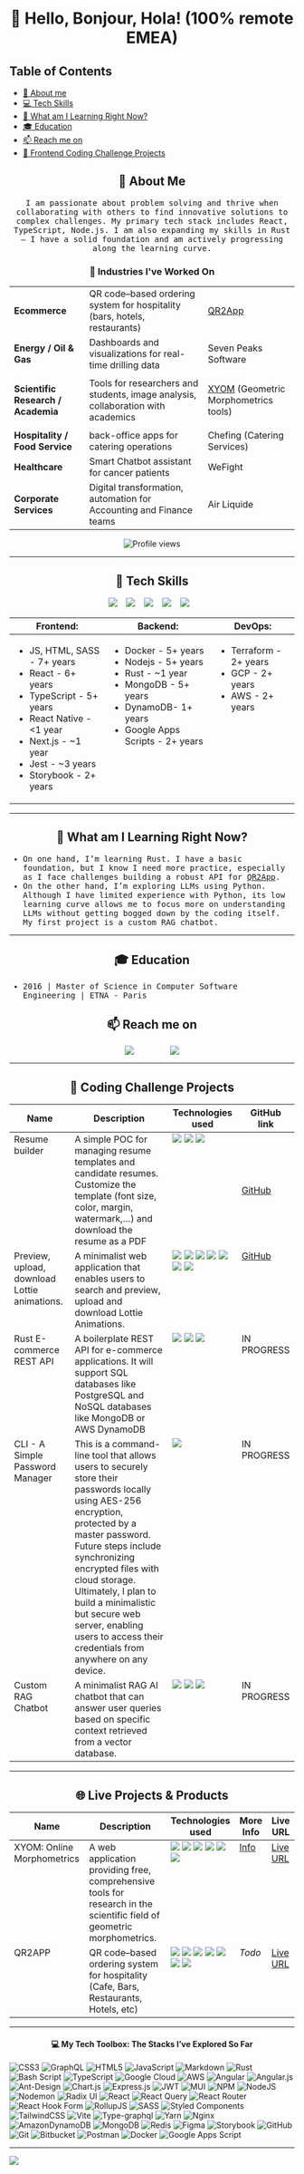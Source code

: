 <h1 align="center"> 👋 Hello, Bonjour, Hola! (100% remote EMEA)</h1>

## Table of Contents

- [👨 About me](#-about-me)
- [💻 Tech Skills](#-tech-skills)
- [🌱 What am I Learning Right Now?](#-what-i-am-learning-right-now)
- [🎓 Education](#-education)
- [📫 Reach me on](#-reach-me-on)
- [🚀 Frontend Coding Challenge Projects](#-frontend-coding-challenge-projects)

<h2 align="center">👨 About Me</h2>
<p align="center">
  <samp>
    I am passionate about problem solving and thrive when collaborating with others to find innovative solutions to complex challenges. My primary tech stack includes React, TypeScript, Node.js.
I am also expanding my skills in Rust — I have a solid foundation and am actively progressing along the learning curve.
  </samp>
</p>

<h3 align="center">🚧 Industries I've Worked On</h3>
<table align="center">
  <tr>
    <td><strong>Ecommerce</strong></td>
    <td>QR code–based ordering system for hospitality (bars, hotels, restaurants)</td>
    <td><a href="https://qr2app.com" target="_blank">QR2App</a></td>
  </tr>
  <tr>
    <td><strong>Energy / Oil & Gas</strong></td>
    <td>Dashboards and visualizations for real-time drilling data</td>
    <td>Seven Peaks Software</td>
  </tr>
  <tr>
    <td><strong>Scientific Research / Academia</strong></td>
    <td>Tools for researchers and students, image analysis, collaboration with academics</td>
    <td>
      <p><a href="https://xyom.io" target="_blank">XYOM</a> (Geometric Morphometrics tools)</p>
    </td>
  </tr>
  <tr>
    <td><strong>Hospitality / Food Service</strong></td>
    <td>back-office apps for catering operations</td>
    <td>Chefing (Catering Services)</td>
  </tr>
  <tr>
    <td><strong>Healthcare</strong></td>
    <td>Smart Chatbot assistant for cancer patients</td>
    <td>WeFight</td>
  </tr>
  <tr>
    <td><strong>Corporate Services</strong></td>
    <td>Digital transformation, automation for Accounting and Finance teams</td>
    <td>Air Liquide</td>
  </tr>
</table>

<p align="center">
  <img src="https://komarev.com/ghpvc/?username=dujas" alt="Profile views" />
</p>

<hr>
<h2 align="center"> 🔭 Tech Skills</h2>
<p align="center">
  <img src="https://img.shields.io/badge/React%20-%2300D9FF.svg?&style=for-the-badge&logo=react&logoColor=white" />&nbsp;&nbsp;&nbsp;
  <img src="https://img.shields.io/badge/Nodejs%20-%23000000.svg?&style=for-the-badge&logo=node.js&logoColor=white" />&nbsp;&nbsp;&nbsp;
  <img src="https://img.shields.io/badge/Tailwind_CSS%20-%231572B6.svg?&style=for-the-badge&logo=tailwind-css&logoColor=white" />&nbsp;&nbsp;&nbsp;
  <img src="https://img.shields.io/badge/TypeScript%20-%23007ACC.svg?&style=for-the-badge&logo=typescript&logoColor=white" />&nbsp;&nbsp;&nbsp;
  <img src="https://img.shields.io/badge/Docker%20-%232496ED.svg?&style=for-the-badge&logo=docker&logoColor=white" />&nbsp;&nbsp;&nbsp;
</p>
<table align="center">
  <thead>
    <th>
      <strong>Frontend:</strong>
    </th>
    <th>      
      <strong>Backend:</strong>
    </th>
    <th>      
      <strong>DevOps:</strong>
    </th>
  </thead>
  <tbody>
    <tr>
      <td valign="top">
        <ul>
          <li>JS, HTML, SASS - 7+ years</li>
          <li>React - 6+ years</li>
          <li>TypeScript - 5+ years</li>
          <li>React Native - <1 year</li>
          <li>Next.js - ~1 year</li>
          <li>Jest - ~3 years</li>
          <li>Storybook - 2+ years</li>
        </ul>
      </td>
      <td valign="top">
        <ul>
          <li>Docker - 5+ years</li>
          <li>Nodejs - 5+ years</li>
          <li>Rust - ~1 year</li>
          <li>MongoDB - 5+ years</li>
          <li>DynamoDB- 1+ years</li>
          <li>Google Apps Scripts - 2+ years</li>
        </ul>
      </td>
      <td valign="top">
        <ul>
          <li>Terraform - 2+ years</li>
          <li>GCP - 2+ years</li>
          <li>AWS - 2+ years</li>
        </ul>
      </td>
    </tr>
  </tbody>
</table>

<hr>

<h2 align="center"> 🌱 What am I Learning Right Now? </h2>
<ul align="left">
  <samp>
    <li>On one hand, I’m learning Rust. I have a basic foundation, but I know I need more practice, especially as I face challenges building a robust API for <a href="https://qr2app.com" target="_blank">QR2App</a>.</li>
    <li>On the other hand, I’m exploring LLMs using Python. Although I have limited experience with Python, its low learning curve allows me to focus more on understanding LLMs without getting bogged down by the coding itself. My first project is a custom RAG chatbot.</li>
  </samp>
</ul>

<hr>

<h2 align="center"> 🎓 Education </h2>
<ul align="left">
  <samp>
    <li>2016 | Master of Science in Computer Software Engineering | ETNA - Paris</li>
  </samp>
</ul>
<h2  align="center">📫 Reach me on</h2>
<div style="display: flex; flex-direction: row; justify-content: center; align-items: center; gap: 4rem;">
  <div>
  <a target="_blank"href="https://www.linkedin.com/in/shipdujardin/"><img src="https://img.shields.io/badge/linkedin-%230077B5.svg?&style=for-the-badge&logo=linkedin&logoColor=white" /></a>
  </div>
  <div>
  <a href="mailto:sebastiendujardin2020@gmail.com"><img src="https://img.shields.io/badge/Email-%23D14836.svg?&style=for-the-badge&logo=gmail&logoColor=white" /></a>
  </div>
</div>

<hr>

<h2 align="center">🚀 Coding Challenge Projects</h2>
<table align="center">
  <thead>
    <th><strong>Name</strong></th>
    <th><strong>Description</strong></th>
    <th><strong>Technologies used</strong></th>
    <th><strong>GitHub link</strong></th>
    <!-- <th><strong>Live URL</strong></th> -->
  </thead>
  <tbody>
    <tr>
      <td valign="top">Resume builder</td>
      <td valign="top">A simple POC for managing resume templates and candidate resumes. Customize the template (font size, color, margin, watermark,…) and download the resume as a PDF</td>
      <td valign="top">
        <img src="https://img.shields.io/badge/React-%2300D9FF.svg?&style=for-the-badge&logo=react&logoColor=white" /> <img src="https://img.shields.io/badge/Tailwind_CSS-%231572B6.svg?&style=for-the-badge&logo=tailwind-css&logoColor=white" /> <img src="https://img.shields.io/badge/TypeScript-%23007ACC.svg?&style=for-the-badge&logo=typescript&logoColor=white" />
      </td>
      <td><a href="https://github.com/dujas/challenge-resume-builder" target="_blank">GitHub</a></td>
    </tr>
    <tr>
      <td valign="top">Preview, upload, download Lottie animations.</td>
      <td valign="top">A minimalist web application that enables users to search and preview, upload and download Lottie Animations.</td>
      <td valign="top">
        <img src="https://img.shields.io/badge/React-%2300D9FF.svg?&style=for-the-badge&logo=react&logoColor=white" /> 
        <img src="https://img.shields.io/badge/Tailwind_CSS-%231572B6.svg?&style=for-the-badge&logo=tailwind-css&logoColor=white" /> 
        <img src="https://img.shields.io/badge/TypeScript-%23007ACC.svg?&style=for-the-badge&logo=typescript&logoColor=white" />
        <img src="https://img.shields.io/badge/Node.js-green?style=for-the-badge&logo=node.js" />
        <img src="https://img.shields.io/badge/express-blue?logo=express&style=for-the-badge" />
        <img src="https://img.shields.io/badge/MikroORM-red?style=for-the-badge" />
        <img src="https://img.shields.io/badge/GraphQL-%231b1b1b?style=for-the-badge&logo=graphql&logoColor=%23f6009c&labelColor=white" />
      </td>
      <td valign="top">
        <a href="https://github.com/dujas/LottieFiles-deliverables-animations" target="_blank">GitHub</a>
      </td>
    </tr>
    <tr>
      <td valign="top">Rust E-commerce REST API</td>
      <td valign="top">A boilerplate REST API for e-commerce applications. It will support SQL databases like PostgreSQL and NoSQL databases like MongoDB or AWS DynamoDB</td>
      <td valign="top">
        <img src="https://img.shields.io/badge/Rust-%23000000?style=for-the-badge&logo=rust&logoColor=white" />
        <img src="https://img.shields.io/badge/MongoDB-Database-%2347A248?style=for-the-badge&logo=mongodb&logoColor=white" />
        <img src="https://img.shields.io/badge/Docker-Container-%230082ca?style=for-the-badge&logo=docker&logoColor=white" />
      </td>
      <td valign="top">IN PROGRESS</td>
    </tr>
    <tr>
      <td valign="top">CLI - A Simple Password Manager</td>
      <td valign="top">This is a command-line tool that allows users to securely store their passwords locally using AES-256 encryption, protected by a master password. Future steps include synchronizing encrypted files with cloud storage. Ultimately, I plan to build a minimalistic but secure web server, enabling users to access their credentials from anywhere on any device.</td>
      <td valign="top">
        <img src="https://img.shields.io/badge/Rust-%23000000?style=for-the-badge&logo=rust&logoColor=white" />
      </td>
      <td valign="top">IN PROGRESS</td>
    </tr>
    <tr>
      <td valign="top">Custom RAG Chatbot</td>
      <td valign="top">A minimalist RAG AI chatbot that can answer user queries based on specific context retrieved from a vector database.</td>
      <td valign="top">
        <img src="https://img.shields.io/badge/Python-%233776AB?style=for-the-badge&logo=python&logoColor=white" />
        <img src="https://img.shields.io/badge/Ollama-Local%20LLMs-%23000000?style=for-the-badge&logoColor=white" />
        <img src="https://img.shields.io/badge/Qdrant-Vector%20DB-%23007ACC?style=for-the-badge&logoColor=white" />
      </td>
      <td valign="top">IN PROGRESS</td>
    </tr>

  </tbody>
</table>
<hr>

<h2 align="center">🌐 Live Projects & Products</h2>

<table align="center">
  <thead>
    <th><strong>Name</strong></th>
    <th><strong>Description</strong></th>
    <th><strong>Technologies used</strong></th>
    <th><strong>More Info</strong></th>
    <th><strong>Live URL</strong></th>
  </thead>
  <tbody>
    <tr>
      <td valign="top">XYOM: Online Morphometrics</td>
      <td valign="top">A web application providing free, comprehensive tools for research in the scientific field of geometric morphometrics.</td>
      <td valign="top">
        <img src="https://img.shields.io/badge/React-%2300D9FF.svg?&style=for-the-badge&logo=react&logoColor=white" /> 
        <img src="https://img.shields.io/badge/Tailwind_CSS-%231572B6.svg?&style=for-the-badge&logo=tailwind-css&logoColor=white" /> 
        <img src="https://img.shields.io/badge/TypeScript-%23007ACC.svg?&style=for-the-badge&logo=typescript&logoColor=white" />
        <img src="https://img.shields.io/badge/Node.js-green?style=for-the-badge&logo=node.js" />
        <img src="https://img.shields.io/badge/Rust-%23000000?style=for-the-badge&logo=rust&logoColor=white" />
        <img src="https://img.shields.io/badge/AWS-Cloud-%23FF9900?style=for-the-badge&logo=amazonaws&logoColor=white" />
      </td>
      <td valign="top"><a href="https://github.com/dujas/dujas/blob/main/projects/xyom/index.md" target="_blank">Info</a></td>
      <td valign="top"><a href="https://xyom.io" target="_blank">Live URL</a></td>
    </tr>
    <tr>
      <td valign="top">QR2APP</td>
      <td valign="top">QR code–based ordering system for hospitality (Cafe, Bars, Restaurants, Hotels, etc)</td>
      <td valign="top">
        <img src="https://img.shields.io/badge/React-%2300D9FF.svg?&style=for-the-badge&logo=react&logoColor=white" /> 
        <img src="https://img.shields.io/badge/Tailwind_CSS-%231572B6.svg?&style=for-the-badge&logo=tailwind-css&logoColor=white" /> 
        <img src="https://img.shields.io/badge/TypeScript-%23007ACC.svg?&style=for-the-badge&logo=typescript&logoColor=white" />
        <img src="https://img.shields.io/badge/React_Native-Mobile-%2361DAFB?style=for-the-badge&logo=react&logoColor=white" />
        <img src="https://img.shields.io/badge/Rust-%23000000?style=for-the-badge&logo=rust&logoColor=white" />
        <img src="https://img.shields.io/badge/MongoDB-Database-%2347A248?style=for-the-badge&logo=mongodb&logoColor=white" />
        <img src="https://img.shields.io/badge/AWS-Cloud-%23FF9900?style=for-the-badge&logo=amazonaws&logoColor=white" />
      </td>
      <td valign="top"><i>Todo</i></td>
      <td valign="top"><a href="https://qr2app.com" target="_blank">Live URL</a></td>
    </tr>

  </tbody>
</table>

<hr>

<h4 align="center">💻 My Tech Toolbox: The Stacks I’ve Explored So Far</h4>

![CSS3](https://img.shields.io/badge/css3-%231572B6.svg?style=for-the-badge&logo=css3&logoColor=white) ![GraphQL](https://img.shields.io/badge/-GraphQL-E10098?style=for-the-badge&logo=graphql&logoColor=white) ![HTML5](https://img.shields.io/badge/html5-%23E34F26.svg?style=for-the-badge&logo=html5&logoColor=white) ![JavaScript](https://img.shields.io/badge/javascript-%23323330.svg?style=for-the-badge&logo=javascript&logoColor=%23F7DF1E) ![Markdown](https://img.shields.io/badge/markdown-%23000000.svg?style=for-the-badge&logo=markdown&logoColor=white) ![Rust](https://img.shields.io/badge/rust-%23000000.svg?style=for-the-badge&logo=rust&logoColor=white) ![Bash Script](https://img.shields.io/badge/bash_script-%23121011.svg?style=for-the-badge&logo=gnu-bash&logoColor=white) ![TypeScript](https://img.shields.io/badge/typescript-%23007ACC.svg?style=for-the-badge&logo=typescript&logoColor=white) ![Google Cloud](https://img.shields.io/badge/GoogleCloud-%234285F4.svg?style=for-the-badge&logo=google-cloud&logoColor=white) ![AWS](https://img.shields.io/badge/AWS-%23FF9900.svg?style=for-the-badge&logo=amazon-aws&logoColor=white) ![Angular](https://img.shields.io/badge/angular-%23DD0031.svg?style=for-the-badge&logo=angular&logoColor=white) ![Angular.js](https://img.shields.io/badge/angular.js-%23E23237.svg?style=for-the-badge&logo=angularjs&logoColor=white) ![Ant-Design](https://img.shields.io/badge/-AntDesign-%230170FE?style=for-the-badge&logo=ant-design&logoColor=white) ![Chart.js](https://img.shields.io/badge/chart.js-F5788D.svg?style=for-the-badge&logo=chart.js&logoColor=white) ![Express.js](https://img.shields.io/badge/express.js-%23404d59.svg?style=for-the-badge&logo=express&logoColor=%2361DAFB) ![JWT](https://img.shields.io/badge/JWT-black?style=for-the-badge&logo=JSON%20web%20tokens) ![MUI](https://img.shields.io/badge/MUI-%230081CB.svg?style=for-the-badge&logo=mui&logoColor=white) ![NPM](https://img.shields.io/badge/NPM-%23CB3837.svg?style=for-the-badge&logo=npm&logoColor=white) ![NodeJS](https://img.shields.io/badge/node.js-6DA55F?style=for-the-badge&logo=node.js&logoColor=white) ![Nodemon](https://img.shields.io/badge/NODEMON-%23323330.svg?style=for-the-badge&logo=nodemon&logoColor=%BBDEAD) ![Radix UI](https://img.shields.io/badge/radix%20ui-161618.svg?style=for-the-badge&logo=radix-ui&logoColor=white) ![React](https://img.shields.io/badge/react-%2320232a.svg?style=for-the-badge&logo=react&logoColor=%2361DAFB) ![React Query](https://img.shields.io/badge/-React%20Query-FF4154?style=for-the-badge&logo=react%20query&logoColor=white) ![React Router](https://img.shields.io/badge/React_Router-CA4245?style=for-the-badge&logo=react-router&logoColor=white) ![React Hook Form](https://img.shields.io/badge/React%20Hook%20Form-%23EC5990.svg?style=for-the-badge&logo=reacthookform&logoColor=white) ![RollupJS](https://img.shields.io/badge/RollupJS-ef3335?style=for-the-badge&logo=rollup.js&logoColor=white) ![SASS](https://img.shields.io/badge/SASS-hotpink.svg?style=for-the-badge&logo=SASS&logoColor=white) ![Styled Components](https://img.shields.io/badge/styled--components-DB7093?style=for-the-badge&logo=styled-components&logoColor=white) ![TailwindCSS](https://img.shields.io/badge/tailwindcss-%2338B2AC.svg?style=for-the-badge&logo=tailwind-css&logoColor=white) ![Vite](https://img.shields.io/badge/vite-%23646CFF.svg?style=for-the-badge&logo=vite&logoColor=white) ![Type-graphql](https://img.shields.io/badge/-TypeGraphQL-%23C04392?style=for-the-badge) ![Yarn](https://img.shields.io/badge/yarn-%232C8EBB.svg?style=for-the-badge&logo=yarn&logoColor=white) ![Nginx](https://img.shields.io/badge/nginx-%23009639.svg?style=for-the-badge&logo=nginx&logoColor=white) ![AmazonDynamoDB](https://img.shields.io/badge/Amazon%20DynamoDB-4053D6?style=for-the-badge&logo=Amazon%20DynamoDB&logoColor=white) ![MongoDB](https://img.shields.io/badge/MongoDB-%234ea94b.svg?style=for-the-badge&logo=mongodb&logoColor=white) ![Redis](https://img.shields.io/badge/redis-%23DD0031.svg?style=for-the-badge&logo=redis&logoColor=white) ![Figma](https://img.shields.io/badge/figma-%23F24E1E.svg?style=for-the-badge&logo=figma&logoColor=white) ![Storybook](https://img.shields.io/badge/-Storybook-FF4785?style=for-the-badge&logo=storybook&logoColor=white) ![GitHub](https://img.shields.io/badge/github-%23121011.svg?style=for-the-badge&logo=github&logoColor=white) ![Git](https://img.shields.io/badge/git-%23F05033.svg?style=for-the-badge&logo=git&logoColor=white) ![Bitbucket](https://img.shields.io/badge/bitbucket-%230047B3.svg?style=for-the-badge&logo=bitbucket&logoColor=white) ![Postman](https://img.shields.io/badge/Postman-FF6C37?style=for-the-badge&logo=postman&logoColor=white) ![Docker](https://img.shields.io/badge/docker-%230db7ed.svg?style=for-the-badge&logo=docker&logoColor=white) ![Google Apps Script](https://img.shields.io/badge/Google_Apps_Script-%234285F4?style=for-the-badge&logo=google&logoColor=white)

<!-- # 📊 GitHub Stats: -->
<!---->
<!-- ![](https://github-readme-stats.vercel.app/api?username=dujas&theme=dark&hide_border=false&include_all_commits=true&count_private=true)<br/> -->
<!-- ![](https://github-readme-streak-stats.herokuapp.com/?user=dujas&theme=dark&hide_border=false)<br/> -->
<!-- ![](https://github-readme-stats.vercel.app/api/top-langs/?username=dujas&theme=dark&hide_border=false&include_all_commits=true&count_private=true&layout=compact) -->

<!-- ## 🏆 GitHub Trophies -->
<!---->
<!-- ![](https://github-profile-trophy.vercel.app/?username=dujas&theme=radical&no-frame=false&no-bg=true&margin-w=4) -->

<!-- ### 🔝 Top Contributed Repo -->
<!---->
<!-- ![](https://github-contributor-stats.vercel.app/api?username=dujas&limit=5&theme=dark&combine_all_yearly_contributions=true) -->

---

[![](https://visitcount.itsvg.in/api?id=dujas&icon=0&color=0)](https://visitcount.itsvg.in)

<!-- Proudly created with GPRM ( https://gprm.itsvg.in ) -->
